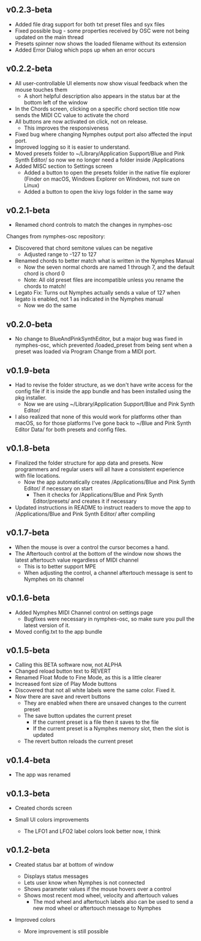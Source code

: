 ## v0.2.3-beta

- Added file drag support for both txt preset files and syx files 
- Fixed possible bug - some properties received by OSC were not being updated on the main thread
- Presets spinner now shows the loaded filename without its extension
- Added Error Dialog which pops up when an error occurs


## v0.2.2-beta

- All user-controllable UI elements now show visual feedback when the mouse touches them
  - A short helpful description also appears in the status bar at the bottom left of the window
- In the Chords screen, clicking on a specific chord section title now sends the MIDI CC value to activate the chord
- All buttons are now activated on click, not on release.
  - This improves the responsiveness
- Fixed bug where changing Nymphes output port also affected the input port.
- Improved logging so it is easier to understand.
- Moved presets folder to ~/Library/Application Support/Blue and Pink Synth Editor/ so now we no longer need a folder inside /Applications
- Added MISC section to Settings screen
  - Added a button to open the presets folder in the native file explorer (Finder on macOS, Windows Explorer on Windows, not sure on Linux)
  - Added a button to open the kivy logs folder in the same way


## v0.2.1-beta

- Renamed chord controls to match the changes in nymphes-osc

Changes from nymphes-osc repository:
- Discovered that chord semitone values can be negative
  - Adjusted range to -127 to 127
- Renamed chords to better match what is written in the Nymphes Manual
  - Now the seven normal chords are named 1 through 7, and the default chord is chord 0
  - Note: All old preset files are incompatible unless you rename the chords to match!
- Legato Fix: Turns out Nymphes actually sends a value of 127 when legato is enabled, not 1 as indicated in the Nymphes manual
  - Now we do the same


## v0.2.0-beta

- No change to BlueAndPinkSynthEditor, but a major bug was fixed in nymphes-osc, which prevented /loaded_preset from being sent when a preset was loaded via Program Change from a MIDI port.


## v0.1.9-beta

- Had to revise the folder structure, as we don't have write access for the config file if it is inside the app bundle and has been installed using the pkg installer.
  - Now we are using ~/Library/Application Support/Blue and Pink Synth Editor/
- I also realized that none of this would work for platforms other than macOS, so for those platforms I've gone back to ~/Blue and Pink Synth Editor Data/ for both presets and config files.


## v0.1.8-beta

- Finalized the folder structure for app data and presets. Now programmers and regular users will all have a consistent experience with file locations.
  - Now the app automatically creates /Applications/Blue and Pink Synth Editor/ if necessary on start
    - Then it checks for /Applications/Blue and Pink Synth Editor/presets/ and creates it if necessary
- Updated instructions in README to instruct readers to move the app to /Applications/Blue and Pink Synth Editor/ after compiling


## v0.1.7-beta

- When the mouse is over a control the cursor becomes a hand.
- The Aftertouch control at the bottom of the window now shows the latest aftertouch value regardless of MIDI channel
  - This is to better support MPE
  - When adjusting the control, a channel aftertouch message is sent to Nymphes on its channel
 

## v0.1.6-beta

- Added Nymphes MIDI Channel control on settings page
  - Bugfixes were necessary in nymphes-osc, so make sure you pull the latest version of it.
- Moved config.txt to the app bundle


## v0.1.5-beta

- Calling this BETA software now, not ALPHA
- Changed reload button text to REVERT
- Renamed Float Mode to Fine Mode, as this is a little clearer
- Increased font size of Play Mode buttons
- Discovered that not all white labels were the same color. Fixed it.
- Now there are save and revert buttons
  - They are enabled when there are unsaved changes to the current preset
  - The save button updates the current preset
    - If the current preset is a file then it saves to the file
    - If the current preset is a Nymphes memory slot, then the slot is updated
  - The revert button reloads the current preset


## v0.1.4-beta

- The app was renamed

  
## v0.1.3-beta

- Created chords screen

- Small UI colors improvements
  - The LFO1 and LFO2 label colors look better now, I think


## v0.1.2-beta

- Created status bar at bottom of window
  - Displays status messages
  - Lets user know when Nymphes is not connected
  - Shows parameter values if the mouse hovers over a control
  - Shows most recent mod wheel, velocity and aftertouch values
    - The mod wheel and aftertouch labels also can be used to send a new mod wheel or aftertouch message to Nymphes

- Improved colors
  - More improvement is still possible
